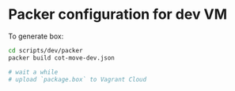 # Packer configuration for dev VM

To generate box:

```bash
cd scripts/dev/packer
packer build cot-move-dev.json

# wait a while
# upload `package.box` to Vagrant Cloud
```
